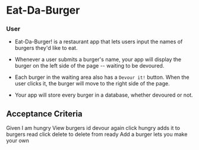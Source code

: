 # Eat-Da-Burger


### User

* Eat-Da-Burger! is a restaurant app that lets users input the names of burgers they'd like to eat.

* Whenever a user submits a burger's name, your app will display the burger on the left side of the page -- waiting to be devoured.

* Each burger in the waiting area also has a `Devour it!` button. When the user clicks it, the burger will move to the right side of the page.

* Your app will store every burger in a database, whether devoured or not.

## Acceptance Criteria

Given I am hungry
View burgers id devour again
click hungry 
adds it to burgers read
click delete to delete from ready
Add a burger lets you make your own 